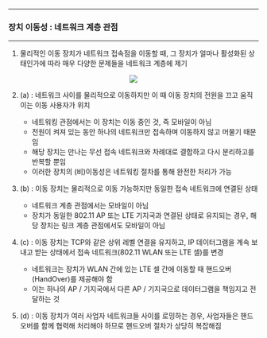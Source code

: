 -----
### 장치 이동성 : 네트워크 계층 관점
-----
1. 물리적인 이동 장치가 네트워크 접속점을 이동할 때, 그 장치가 얼마나 활성화된 상태인가에 따라 매우 다양한 문제들을 네트워크 계층에 제기
<div align="center">
<img src="https://github.com/user-attachments/assets/59a04309-4e17-4be8-bafd-84f695d3a6cc">
</div>

2. (a) : 네트워크 사이를 물리적으로 이동하지만 이 때 이동 장치의 전원을 끄고 움직이는 이동 사용자가 위치
   - 네트워킹 관점에서는 이 장치는 이동 중인 것, 즉 모바일이 아님
   - 전원이 켜져 있는 동안 하나의 네트워크만 접속하며 이동하지 않고 머물기 때문임
   - 해당 장치는 만나는 무선 접속 네트워크와 차례대로 결합하고 다시 분리하고를 반복할 뿐임
   - 이러한 장치의 (비)이동성은 네트워킹 절차를 통해 완전한 처리가 가능

3. (b) : 이동 장치는 물리적으로 이동 가능하지만 동일한 접속 네트워크에 연결된 상태
   - 네트워크 계층 관점에서는 모바일이 아님
   - 장치가 동일한 802.11 AP 또는 LTE 기지국과 연결된 상태로 유지되는 경우, 해당 장치는 링크 계층 관점에서도 모바일이 아님

4. (c) : 이동 장치는 TCP와 같은 상위 레벨 연결을 유지하고, IP 데이터그램을 계속 보내고 받는 상태에서 접속 네트워크(802.11 WLAN 또는 LTE 셀)를 변경
   - 네트워크는 장치가 WLAN 간에 있는 LTE 셀 간에 이동할 때 핸드오버(HandOver)를 제공해야 함
   - 이는 하나의 AP / 기지국에서 다른 AP / 기지국으로 데이터그램을 책임지고 전달하는 것
  
5. (d) : 이동 장치가 여러 사업자 네트워크들 사이를 로밍하는 경우, 사업자들은 핸드오버를 함께 협력해 처리해야 하므로 핸드오버 절차가 상당히 복잡해짐
